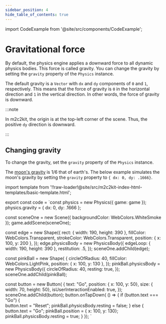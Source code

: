 ```yaml
---
sidebar_position: 4
hide_table_of_contents: true
---
```


import CodeExample from '@site/src/components/CodeExample';

# Gravitational force

By default, the physics engine applies a downward force to all dynamic physics bodies. This force is called gravity. You can change the gravity by setting the `gravity` property of the `Physics` instance.

The default gravity is a `Vector` with `dx` and `dy` components of `0` and `1`, respectively. This means that the force of gravity is `0` in the horizontal direction and `1` in the vertical direction. In other words, the force of gravity is downward.

:::note

In m2c2kit, the origin is at the top-left corner of the scene. Thus, the positive `dy` direction is downward.

:::

## Changing gravity

To change the gravity, set the `gravity` property of the `Physics` instance.

The [moon's gravity](https://en.wikipedia.org/wiki/Gravitation_of_the_Moon) is 1/6 that of earth's. The below example simulates the moon's gravity by setting the `gravity` property to `{ dx: 0, dy: .1666}`.

import template from '!!raw-loader!@site/src/m2c2kit-index-html-templates/basic-template.html';

export const code = `const physics = new Physics({ game: game });
physics.gravity = { dx: 0, dy: .1666 };
 
const sceneOne = new Scene({ backgroundColor: WebColors.WhiteSmoke });
game.addScene(sceneOne);
 
const edge = new Shape({
    rect: { width: 190, height: 390 },
    fillColor: WebColors.Transparent,
    strokeColor: WebColors.Transparent,
    position: { x: 100, y: 200 },
});
edge.physicsBody = new PhysicsBody({
    edgeLoop: { width: 190, height: 390 },
    restitution: .5,
});
sceneOne.addChild(edge);
 
const pinkBall = new Shape( {
    circleOfRadius: 40,
    fillColor: WebColors.LightPink,
    position: { x: 100, y: 130 },
});
pinkBall.physicsBody = new PhysicsBody({
    circleOfRadius: 40,
    resting: true,
});
sceneOne.addChild(pinkBall);
 
const button = new Button( {
    text: "Go",
    position: { x: 100, y: 50},
    size: { width: 70, height: 50},
    isUserInteractionEnabled: true,
});
sceneOne.addChild(button);
button.onTapDown( () => {
  if (button.text === "Go") {    
    button.text = "Reset";
    pinkBall.physicsBody.resting = false;
  } else {
    button.text = "Go";
    pinkBall.position = { x: 100, y: 130};
    pinkBall.physicsBody.resting = true;
  }
});
`

<CodeExample code={code} template={template} console="true"/>

